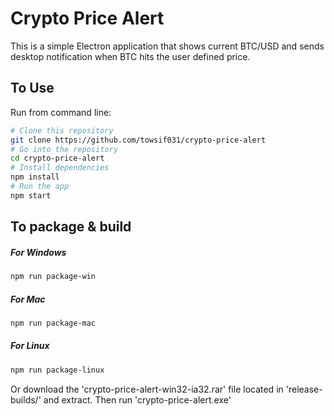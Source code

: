 # Crypto Price Alert

This is a simple Electron application that shows current BTC/USD and sends desktop notification when BTC hits the user defined price.

## To Use

Run from command line:

```bash
# Clone this repository
git clone https://github.com/towsif031/crypto-price-alert
# Go into the repository
cd crypto-price-alert
# Install dependencies
npm install
# Run the app
npm start
```

## To package & build

##### For Windows
```bash
npm run package-win
```
##### For Mac
```bash
npm run package-mac
```
##### For Linux
```bash
npm run package-linux
```

Or download the 'crypto-price-alert-win32-ia32.rar' file located in 'release-builds/' and extract.
Then run 'crypto-price-alert.exe'
